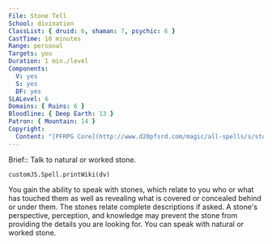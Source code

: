```yaml
---
File: Stone Tell
School: divination
ClassList: { druid: 6, shaman: 7, psychic: 6 }
CastTime: 10 minutes
Range: personal
Targets: you
Duration: 1 min./level
Components:
  V: yes
  S: yes
  DF: yes
SLALevel: 6
Domains: { Ruins: 6 }
Bloodline: { Deep Earth: 13 }
Patron: { Mountain: 14 }
Copyright:
  Content: "[PFRPG Core](http://www.d20pfsrd.com/magic/all-spells/s/stone-tell)"
---
```

Brief:: Talk to natural or worked stone.

```dataviewjs
customJS.Spell.printWiki(dv)
```

You gain the ability to speak with stones, which relate to you who or what has touched them as well as revealing what is covered or concealed behind or under them. The stones relate complete descriptions if asked. A stone's perspective, perception, and knowledge may prevent the stone from providing the details you are looking for. You can speak with natural or worked stone.
